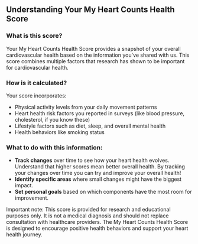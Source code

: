 ## Understanding Your My Heart Counts Health Score

### What is this score?
Your My Heart Counts Health Score provides a snapshot of your overall cardiovascular health based on the information you've shared with us. This score combines multiple factors that research has shown to be important for cardiovascular health.

### How is it calculated?
Your score incorporates:
- Physical activity levels from your daily movement patterns
- Heart health risk factors you reported in surveys (like blood pressure, cholesterol, if you know these)
- Lifestyle factors such as diet, sleep, and overall mental health
- Health behaviors like smoking status

### What to do with this information:
- **Track changes** over time to see how your heart health evolves. Understand that higher scores mean better overall health. By tracking your changes over time you can try and improve your overall health!
- **Identify specific areas** where small changes might have the biggest impact.
- **Set personal goals** based on which components have the most room for improvement. 

Important note: This score is provided for research and educational purposes only. It is not a medical diagnosis and should not replace consultation with healthcare providers. The My Heart Counts Health Score is designed to encourage positive health behaviors and support your heart health journey.
